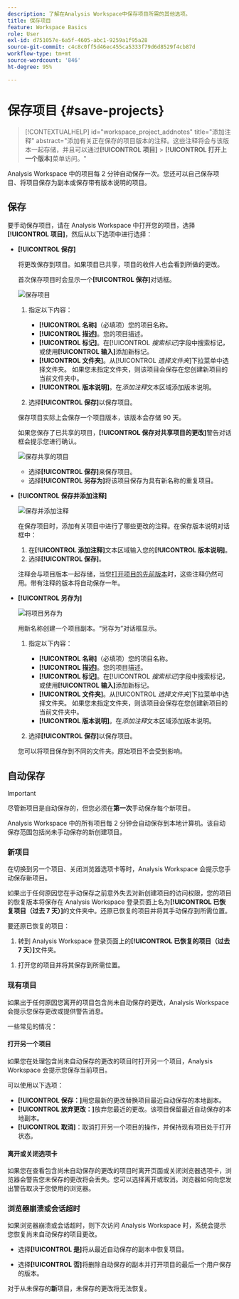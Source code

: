 ```yaml
---
description: 了解在Analysis Workspace中保存项目所需的其他选项。
title: 保存项目
feature: Workspace Basics
role: User
exl-id: d751057e-6a5f-4605-abc1-9259a1f95a28
source-git-commit: c4c8c0ff5d46ec455ca5333f79d6d8529f4cb87d
workflow-type: tm+mt
source-wordcount: '846'
ht-degree: 95%

---
```


# 保存项目 {#save-projects}

<!-- markdownlint-disable MD034 -->

>[!CONTEXTUALHELP]
>id="workspace_project_addnotes"
>title="添加注释"
>abstract="添加有关正在保存的项目版本的注释。这些注释将会与该版本一起存储，并且可以通过&#x200B;**[!UICONTROL 项目]** > **[!UICONTROL 打开上一个版本]**&#x200B;菜单访问。"

<!-- markdownlint-enable MD034 -->


Analysis Workspace 中的项目每 2 分钟自动保存一次。您还可以自己保存项目、将项目保存为副本或保存带有版本说明的项目。

## 保存

要手动保存项目，请在 Analysis Workspace 中打开您的项目，选择&#x200B;**[!UICONTROL 项目]**，然后从以下选项中进行选择：

* **[!UICONTROL 保存]**

  将更改保存到项目。如果项目已共享，项目的收件人也会看到所做的更改。

  首次保存项目时会显示一个&#x200B;**[!UICONTROL 保存]**&#x200B;对话框。

  ![保存项目](assets/save-project.png)

   1. 指定以下内容：

      * **[!UICONTROL 名称]**（必填项）您的项目名称。
      * **[!UICONTROL 描述]**。您的项目描述。
      * **[!UICONTROL 标记]**。在&#x200B;[!UICONTROL *搜索标记*]&#x200B;字段中搜索标记，或使用&#x200B;**[!UICONTROL 输入]**&#x200B;添加新标记。
      * **[!UICONTROL 文件夹]**。从&#x200B;[!UICONTROL *选择文件夹*]&#x200B;下拉菜单中选择文件夹。 如果您未指定文件夹，则该项目会保存在您创建新项目的当前文件夹中。
      * **[!UICONTROL 版本说明]**。在&#x200B;*添加注释*&#x200B;文本区域添加版本说明。

   1. 选择&#x200B;**[!UICONTROL 保存]**&#x200B;以保存项目。

  保存项目实际上会保存一个项目版本，该版本会存储 90 天。

  如果您保存了已共享的项目，**[!UICONTROL 保存对共享项目的更改]**&#x200B;警告对话框会提示您进行确认。

  ![保存共享的项目](assets/save-project-shared.png)

   * 选择&#x200B;**[!UICONTROL 保存]**&#x200B;来保存项目。
   * 选择&#x200B;**[!UICONTROL 另存为]**&#x200B;将该项目保存为具有新名称的重复项目。


* **[!UICONTROL 保存并添加注释]**

  ![保存并添加注释](assets/save-version-notes.png)

  在保存项目时，添加有关项目中进行了哪些更改的注释。在保存版本说明对话框中：

   1. 在&#x200B;**[!UICONTROL 添加注释]**&#x200B;文本区域输入您的&#x200B;**[!UICONTROL 版本说明]**。
   1. 选择&#x200B;**[!UICONTROL 保存]**。

  注释会与项目版本一起存储，当您[打开项目的先前版本](open-projects.md#open-previous-version)时，这些注释仍然可用。带有注释的版本将自动保存一年。

* **[!UICONTROL 另存为]**

  ![将项目另存为](assets/save-project-as.png)

  用新名称创建一个项目副本。“另存为”对话框显示。

   1. 指定以下内容：

      * **[!UICONTROL 名称]**（必填项）您的项目名称。
      * **[!UICONTROL 描述]**。您的项目描述。
      * **[!UICONTROL 标记]**。在&#x200B;[!UICONTROL *搜索标记*]&#x200B;字段中搜索标记，或使用&#x200B;**[!UICONTROL 输入]**&#x200B;添加新标记。
      * **[!UICONTROL 文件夹]**。从&#x200B;[!UICONTROL *选择文件夹*]&#x200B;下拉菜单中选择文件夹。 如果您未指定文件夹，则该项目会保存在您创建新项目的当前文件夹中。
      * **[!UICONTROL 版本说明]**。在&#x200B;*添加注释*&#x200B;文本区域添加版本说明。

   1. 选择&#x200B;**[!UICONTROL 保存]**&#x200B;以保存项目。

  您可以将项目保存到不同的文件夹。原始项目不会受到影响。


<!-- Cannot find this option in CJA 
| **[!UICONTROL Save as template]** | Save your project as a [custom template](https://experienceleague.adobe.com/docs/analytics/analyze/analysis-workspace/build-workspace-project/starter-projects.html?lang=zh-Hans) that becomes available to your organization under **[!UICONTROL Project > New]** | 
-->

## 自动保存


>[!IMPORTANT]
>
>尽管新项目是自动保存的，但您必须在&#x200B;**第一次**&#x200B;手动保存每个新项目。
>

Analysis Workspace 中的所有项目每 2 分钟会自动保存到本地计算机。该自动保存范围包括尚未手动保存的新创建项目。

### 新项目

在切换到另一个项目、关闭浏览器选项卡等时，Analysis Workspace 会提示您手动保存新项目。

如果出于任何原因您在手动保存之前意外失去对新创建项目的访问权限，您的项目的恢复版本将保存在 Analysis Workspace 登录页面上名为&#x200B;**[!UICONTROL 已恢复项目（过去 7 天）]**&#x200B;的文件夹中。还原已恢复的项目并将其手动保存到所需位置。

要还原已恢复的项目：

1. 转到 Analysis Workspace 登录页面上的&#x200B;**[!UICONTROL 已恢复的项目（过去 7 天）]**&#x200B;文件夹。

<!-- 
     ![The list of folders highlighting the Recovered Project folder.](assets/recovered-folder.png)
  -->

1. 打开您的项目并将其保存到所需位置。


### 现有项目

如果出于任何原因您离开的项目包含尚未自动保存的更改，Analysis Workspace 会提示您保存更改或提供警告消息。


一些常见的情况：

#### 打开另一个项目

如果您在处理包含尚未自动保存的更改的项目时打开另一个项目，Analysis Workspace 会提示您保存当前项目。

可以使用以下选项：

* **[!UICONTROL 保存：]**&#x200B;用您最新的更改替换项目最近自动保存的本地副本。
* **[!UICONTROL 放弃更改：]**&#x200B;放弃您最近的更改。该项目保留最近自动保存的本地副本。
* **[!UICONTROL 取消]**：取消打开另一个项目的操作，并保持现有项目处于打开状态。

<!-- ![Click Save to save changes to a project.](assets/existing-save.png) -->

#### 离开或关闭选项卡

如果您在查看包含尚未自动保存的更改的项目时离开页面或关闭浏览器选项卡，浏览器会警告您未保存的更改将会丢失。您可以选择离开或取消。浏览器如何向您发出警告取决于您使用的浏览器。


### 浏览器崩溃或会话超时

如果浏览器崩溃或会话超时，则下次访问 Analysis Workspace 时，系统会提示您恢复尚未自动保存的项目更改。

* 选择&#x200B;**[!UICONTROL 是]**&#x200B;将从最近自动保存的副本中恢复项目。

* 选择&#x200B;**[!UICONTROL 否]**&#x200B;将删除自动保存的副本并打开项目的最后一个用户保存的版本。

<!--![The Project Recovery dialog box.](assets/project-recovery.png)-->



对于从未保存的&#x200B;**新**&#x200B;项目，未保存的更改将无法恢复。


<!-- Shouldn't this belong to another page?  Moved it to a new open projects page


## Open previously saved version

To open a previously saved version of a project:

1. Select **[!UICONTROL Open previous version]** from the **[!UICONTROL Project]** menu.

   ![The Previously saved project versions list and options to show All versions or Only versions with notes.](assets/open-previously-saved.png)

1. Review the list of previous versions available. You can switch between **[!UICONTROL All versions]** and **[!UICONTROL Only versions with notes]**.

   For each version, the list shows a timestamp
   [!UICONTROL Timestamp] and [!UICONTROL Editor] are shown, in addition to [!UICONTROL Notes] if they were added when the [!UICONTROL Editor] saved. Versions without notes are stored for 90 days; versions with notes are stored for 1 year.
1. Select a previous version and click **[!UICONTROL Load]**.
   The previous version then loads with a notification. The previous version does not become the current saved version of your project until you click **[!UICONTROL Save]**. If you navigate away from the loaded version, when you return, you will see the last saved version of the project.

-->
